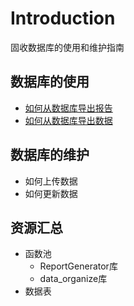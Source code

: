 # Introduction

固收数据库的使用和维护指南

## 数据库的使用

* [如何从数据库导出报告](docs/方法-从数据库导出报告.md)
* [如何从数据库导出数据](docs/方法-从数据库导出数据.md)

## 数据库的维护
* 如何上传数据
* 如何更新数据

## 资源汇总

* 函数池
  * ReportGenerator库
  * data_organize库
* 数据表